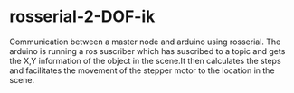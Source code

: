 # rosserial-2-DOF-ik
Communication between a master node and arduino using rosserial. The arduino is running a ros suscriber which has suscribed to a topic and gets the X,Y information of the object in the scene.It then calculates the steps and facilitates the movement of the stepper motor to the location in the scene.
